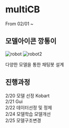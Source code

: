 # multiCB
From 02/01 ~

## 모델아이콘 깡통이 
![robot](https://user-images.githubusercontent.com/74548737/110195986-b2792a00-7e84-11eb-9606-98efe5800678.png)
![robot2](https://user-images.githubusercontent.com/74548737/110195988-b3aa5700-7e84-11eb-98fd-e4e6e056e436.png)

다양한 모델을 통한 채팅봇 설계

## 진행과정
2/20 모델 선정 Kobart<br>
2/21 Gui<br>
2/22 데이터선정 및 정제<br>
2/24 모델학습 모델개선<br>
2/25 모델구조변경

